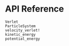 # API Reference

```@docs
Verlet
ParticleSystem
velocity_verlet!
kinetic_energy
potential_energy
```